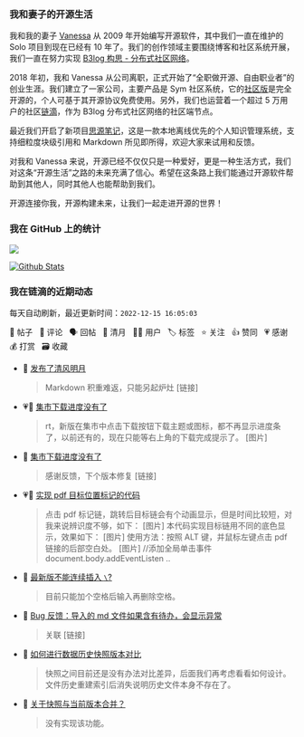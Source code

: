 ### 我和妻子的开源生活

我和我的妻子 [Vanessa](https://github.com/Vanessa219) 从 2009 年开始编写开源软件，其中我们一直在维护的 Solo 项目到现在已经有 10 年了。我们的创作领域主要围绕博客和社区系统开展，我们一直在努力实现 [B3log 构思 - 分布式社区网络](https://ld246.com/article/1546941897596)。

2018 年初，我和 Vanessa 从公司离职，正式开始了“全职做开源、自由职业者”的创业生涯。我们建立了一家公司，主要产品是 Sym 社区系统，它的[社区版](https://github.com/88250/symphony)是完全开源的，个人可基于其开源协议免费使用。另外，我们也运营着一个超过 5 万用户的社区[链滴](https://ld246.com)，作为 B3log 分布式社区网络的社区端节点。

最近我们开启了新项目[思源笔记](https://github.com/siyuan-note/siyuan)，这是一款本地离线优先的个人知识管理系统，支持细粒度块级引用和 Markdown 所见即所得，欢迎大家来试用和反馈。

对我和 Vanessa 来说，开源已经不仅仅只是一种爱好，更是一种生活方式，我们对这条“开源生活”之路的未来充满了信心。希望在这条路上我们能通过开源软件帮助到其他人，同时其他人也能帮助到我们。

开源连接你我，开源构建未来，让我们一起走进开源的世界！

### 我在 GitHub 上的统计

<a title="Hits" target="_blank" href="https://github.com/88250/88250"><img src="https://hits.b3log.org/88250/88250.svg"></a>

[![Github Stats](https://github-readme-stats.vercel.app/api?username=88250&theme=tokyonight&show_icons=true)](https://github.com/88250)

<!--events start -->

### 我在链滴的近期动态

每天自动刷新，最近更新时间：`2022-12-15 16:05:03`

📝 帖子 &nbsp; 💬 评论 &nbsp; 🗣 回帖 &nbsp; 🌙 清月 &nbsp; 👨‍💻 用户 &nbsp; 🏷️ 标签 &nbsp; ⭐️ 关注 &nbsp; 👍 赞同 &nbsp; 💗 感谢 &nbsp; 💰 打赏 &nbsp; 🗃 收藏

* 🌙 [发布了清风明月](https://ld246.com/member/88250/breezemoons/1670912958743)

  > Markdown 积重难返，只能另起炉灶 [链接]
* 💗📝 [集市下载进度没有了](https://ld246.com/article/1670894160635)

  > rt，新版在集市中点击下载按钮下载主题或图标，都不再显示进度条了，以前还有的，现在只能等右上角的下载完成提示了。 [图片]
* 💬 [集市下载进度没有了](https://ld246.com/article/1670894160635/comment/1670899516125#comments)

  > 感谢反馈，下个版本修复 [链接]
* 💗📝 [实现 pdf 目标位置标记的代码](https://ld246.com/article/1670824969123)

  > 点击 pdf 标记链，跳转后目标链会有个动画显示，但是时间比较短，对我来说辨识度不够，如下： [图片] 本代码实现目标链用不同的底色显示，效果如下： [图片] 使用方法：按照 ALT 键，并鼠标左键点击 pdf 链接的后部空白处。 [图片] //添加全局单击事件 document.body.addEventListen ..
* 💬 [最新版不能连续插入 `\`?](https://ld246.com/article/1670842233057/comment/1670854297632#comments)

  > 目前只能加个空格后输入再删除空格。
* 💬 [Bug 反馈：导入的 md 文件如果含有待办，会显示异常](https://ld246.com/article/1670836082437/comment/1670851487311#comments)

  > 关联 [链接]
* 💬 [如何进行数据历史快照版本对比](https://ld246.com/article/1670834792762/comment/1670837327398#comments)

  > 快照之间目前还是没有办法对比差异，后面我们再考虑看看如何设计。 文件历史重建索引后消失说明历史文件本身不存在了。
* 💬 [关于快照与当前版本合并？](https://ld246.com/article/1670766454703/comment/1670836793529#comments)

  > 没有实现该功能。


<!--events end -->

